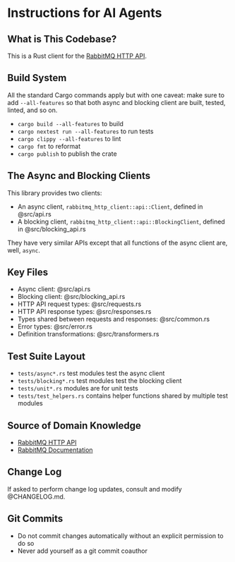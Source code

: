 # Instructions for AI Agents

## What is This Codebase?

This is a Rust client for the [RabbitMQ HTTP API](https://www.rabbitmq.com/docs/http-api-reference).

## Build System

All the standard Cargo commands apply but with one caveat: make sure to add `--all-features` so that
both async and blocking client are built, tested, linted, and so on.

 * `cargo build --all-features` to build
 * `cargo nextest run --all-features` to run tests
 * `cargo clippy --all-features` to lint
 * `cargo fmt` to reformat
 * `cargo publish` to publish the crate

## The Async and Blocking Clients

This library provides two clients:

 * An async client, `rabbitmq_http_client::api::Client`, defined in @src/api.rs
 * A blocking client, `rabbitmq_http_client::api::BlockingClient`, defined in @src/blocking_api.rs

They have very similar APIs except that all functions of the async client are, well, `async`.

## Key Files

 * Async client: @src/api.rs
 * Blocking client: @src/blocking_api.rs
 * HTTP API request types: @src/requests.rs
 * HTTP API response types: @src/responses.rs
 * Types shared between requests and responses: @src/common.rs
 * Error types: @src/error.rs
 * Definition transformations: @src/transformers.rs

## Test Suite Layout

 * `tests/async*.rs` test modules test the async client
 * `tests/blocking*.rs` test modules test the blocking client
 * `tests/unit*.rs` modules are for unit tests
 * `tests/test_helpers.rs` contains helper functions shared by multiple test modules

## Source of Domain Knowledge

 * [RabbitMQ HTTP API](https://www.rabbitmq.com/docs/http-api-reference)
 * [RabbitMQ Documentation](https://www.rabbitmq.com/docs/)

## Change Log

If asked to perform change log updates, consult and modify @CHANGELOG.md.

## Git Commits

 * Do not commit changes automatically without an explicit permission to do so
 * Never add yourself as a git commit coauthor
